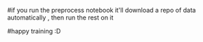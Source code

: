 #if you run the preprocess notebook it'll download a repo of data automatically , then run the rest on it 

#happy training :D
